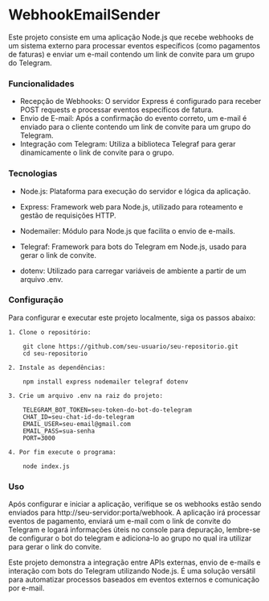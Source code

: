 
# WebhookEmailSender 
Este projeto consiste em uma aplicação Node.js que recebe webhooks de um sistema externo para processar eventos específicos (como pagamentos de faturas) e enviar um e-mail contendo um link de convite para um grupo do Telegram.

### Funcionalidades
   * Recepção de Webhooks: O servidor Express é configurado para receber POST requests  e processar eventos específicos de fatura.
   * Envio de E-mail: Após a confirmação do evento correto, um e-mail é enviado para o cliente contendo um link de convite para um grupo do Telegram.
 * Integração com Telegram: Utiliza a biblioteca Telegraf para gerar dinamicamente o link de convite para o grupo.


### Tecnologias

* Node.js: Plataforma para execução do servidor e lógica da aplicação. 

* Express: Framework web para Node.js, utilizado para roteamento e gestão de requisições HTTP. 

* Nodemailer: Módulo para Node.js que facilita o envio de e-mails. 

* Telegraf: Framework para bots do Telegram em Node.js, usado para gerar o link de convite. 

* dotenv: Utilizado para carregar variáveis de ambiente a partir de um arquivo .env. 

### Configuração 

Para configurar e executar este projeto localmente, siga os passos abaixo: 


    1. Clone o repositório: 
        
        git clone https://github.com/seu-usuario/seu-repositorio.git
        cd seu-repositorio

    2. Instale as dependências:    

        npm install express nodemailer telegraf dotenv

    3. Crie um arquivo .env na raiz do projeto:

        TELEGRAM_BOT_TOKEN=seu-token-do-bot-do-telegram
        CHAT_ID=seu-chat-id-do-telegram
        EMAIL_USER=seu-email@gmail.com
        EMAIL_PASS=sua-senha
        PORT=3000
    
    4. Por fim execute o programa: 

        node index.js

### Uso

Após configurar e iniciar a aplicação, verifique se os webhooks estão sendo enviados para http://seu-servidor:porta/webhook. A aplicação irá processar eventos de pagamento, enviará um e-mail com o link de convite do Telegram e logará informações úteis no console para depuração, lembre-se de configurar o bot do telegram e adiciona-lo ao grupo no qual ira utilizar para gerar o link do convite.

Este projeto demonstra a integração entre APIs externas, envio de e-mails e interação com bots do Telegram utilizando Node.js. É uma solução versátil para automatizar processos baseados em eventos externos e comunicação por e-mail.
